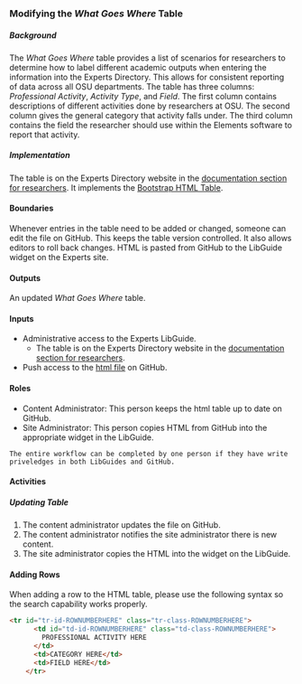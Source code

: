 ### Modifying the *What Goes Where* Table

##### Background
The *What Goes Where* table provides a list of scenarios for researchers to determine how to label different academic outputs when entering the information into the Experts Directory. This allows for consistent reporting of data across all OSU departments. The table has three columns: *Professional Activity*, *Activity Type*, and *Field*. The first column contains descriptions of different activities done by researchers at OSU. The second column gives the general category that activity falls under. The third column contains the field the researcher should use within the Elements software to report that activity.

##### Implementation
The table is on the Experts Directory website in the [documentation section for researchers](https://info.library.okstate.edu/expert-researcher). It implements the [Bootstrap HTML Table](https://examples.bootstrap-table.com/#welcomes/from-html.html).

#### Boundaries
Whenever entries in the table need to be added or changed, someone can edit the file on GitHub. This keeps the table version controlled. It also allows editors to roll back changes. HTML is pasted from GitHub to the LibGuide widget on the Experts site.

#### Outputs
An updated *What Goes Where* table.

#### Inputs
- Administrative access to the Experts LibGuide.
  - The table is on the Experts Directory website in the [documentation section for researchers](https://info.library.okstate.edu/expert-researcher).
- Push access to the [html file](https://github.com/okstate-library/docs/blob/master/experts/what-goes-where.md) on GitHub.

#### Roles
- Content Administrator: This person keeps the html table up to date on GitHub.
- Site Administrator: This person copies HTML from GitHub into the appropriate widget in the LibGuide.

`The entire workflow can be completed by one person if they have write priveledges in both LibGuides and GitHub.`

#### Activities
##### Updating Table
1. The content administrator updates the file on GitHub.
1. The content administrator notifies the site administrator there is new content.
1. The site administrator copies the HTML into the widget on the LibGuide.

#### Adding Rows
When adding a row to the HTML table, please use the following syntax so the search capability works properly.

```html
<tr id="tr-id-ROWNUMBERHERE" class="tr-class-ROWNUMBERHERE">
      <td id="td-id-ROWNUMBERHERE" class="td-class-ROWNUMBERHERE">
        PROFESSIONAL ACTIVITY HERE
      </td>
      <td>CATEGORY HERE</td>
      <td>FIELD HERE</td>
    </tr>
```

